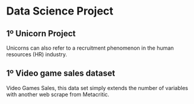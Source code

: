 # Data Science Project

## 1º Unicorn Project 
Unicorns can also refer to a recruitment phenomenon in the human resources (HR) industry.

## 1º Video game sales dataset 
Video Games Sales, this data set simply extends the number of variables with another web scrape from Metacritic.